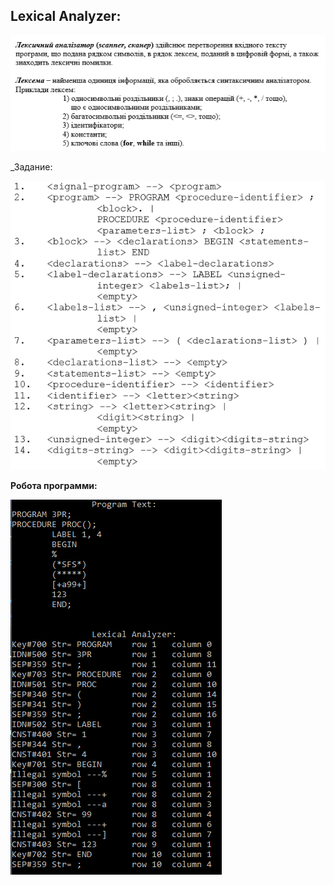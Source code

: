 ## Lexical Analyzer:
![](/img/Screenshot_2.png)


_Задание:

![](/img/Screenshot_1.png)


**Робота программи:**

![](/img/Screenshot_3.png)

